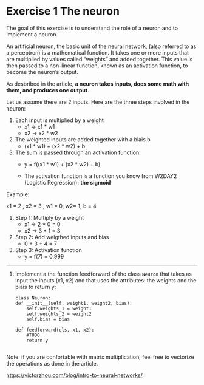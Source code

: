 # Exercise 1 The neuron 

The goal of this exercise is to understand the role of a neuron and to implement a neuron. 

An artificial neuron, the basic unit of the neural network, (also referred to as a perceptron) is a mathematical function. It takes one or more inputs that are multiplied by values called “weights” and added together. This value is then passed to a non-linear function, known as an activation function, to become the neuron’s output.

As desbribed in the article, **a neuron takes inputs, does some math with them, and produces one output**.

Let us assume there are 2 inputs. Here are the three steps involved in the neuron: 

1. Each input is multiplied by a weight
    - x1 -> x1 * w1
    - x2 -> x2 * w2
2. The weighted inputs are added together with a biais b
    - (x1 * w1) + (x2 * w2) + b
3. The sum is passed through an activation function
    - y = f((x1 * w1) + (x2 * w2) + b)

    - The activation function is a function you know from W2DAY2 (Logistic Regression): **the sigmoid**

Example: 

x1 = 2 , x2 = 3 , w1 = 0, w2= 1, b = 4

1. Step 1: Multiply by a weight
    - x1 -> 2 * 0 = 0 
    - x2 -> 3 * 1 = 3 
2. Step 2: Add weigthed inputs and bias
    - 0 + 3 + 4 = 7 
3. Step 3: Activation function
    - y = f(7) = 0.999
---
1. Implement a the function feedforward of the class `Neuron` that takes as input the inputs (x1, x2) and that uses the attributes: the weights and the biais to return y: 


    ```
    class Neuron:
    def __init__(self, weight1, weight2, bias):
        self.weights_1 = weight1
        self.weights_2 = weight2
        self.bias = bias

    def feedforward(cls, x1, x2):
        #TODO
        return y


    ```

Note: if you are confortable with matrix multiplication, feel free to vectorize the operations as done in the article. 

https://victorzhou.com/blog/intro-to-neural-networks/
